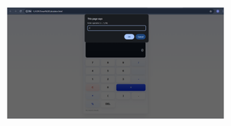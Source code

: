 ![image alt](https://github.com/devikajariwala031106/UDF_smart_calculator/blob/552dfffe1c2edd6db3ebbd57b772b5f0b9dc0a7e/Screenshot%202025-10-17%20195122.png)
